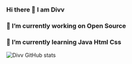 ### Hi there 👋 I am Divv

### 🔭 I’m currently working on Open Source

### 🌱 I’m currently learning Java Html Css

![Divv GitHub stats](https://github-readme-stats.vercel.app/api?username=DivvSaxena&show_icons=true&theme=dark)
<!--
**DivvSaxena/DivvSaxena** is a ✨ _special_ ✨ repository because its `README.md` (this file) appears on your GitHub profile.

Here are some ideas to get you started:

🔭 I’m currently working on ...Open Source
🌱 I’m currently learning ...DSA in Java
👯 I’m looking to collaborate 
🤔 I’m looking for help with Data Structure Algo
- 💬 Ask me about ...
- 📫 How to reach me: ...
- 😄 Pronouns: ...
- ⚡ Fun fact: ...
-->

